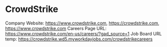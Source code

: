 # CrowdStrike

Company Website: https://www.crowdstrike.com, https://crowdstrike.com, https://www.crowdstrike.com
Careers Page URL: https://www.crowdstrike.com/en-us/careers/?gad_source=1
Job Board URL temp: https://crowdstrike.wd5.myworkdayjobs.com/crowdstrikecareers